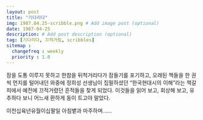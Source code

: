 ```yaml
---
layout: post
title: "기다리다"
img: 1987.04.25-scribble.png # Add image post (optional)
date: 1987-04-25
description: # Add post description (optional)
tag: [기다리다, 끄적거림, scribbles]
sitemap :
  changefreq : weekly
  priority : 1.0
---
```


잠을 도통 이루지 못하고 한참을 뒤척거리다가 잠들기를 포기하고, 오래된 책들을 한 권씩 먼지를 털어내던 와중에 정희성 선생님이 집필하셨던 “한국현대시의 이해”라는 책갈피에서 예전에 끄적거렸던 흔적들을 찾게 되었다. 이것들을 읽어 보고, 회상해 보고, 유추하다 보니 어느새 환하게 동이 트고야 말았다.
   
이천십육년유월이십팔일 아침볕과 마주하며......
